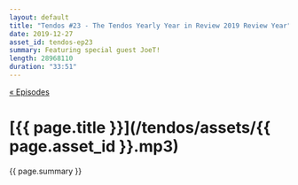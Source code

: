 ```yaml
---
layout: default
title: "Tendos #23 - The Tendos Yearly Year in Review 2019 Review Year"
date: 2019-12-27
asset_id: tendos-ep23
summary: Featuring special guest JoeT!
length: 28968110
duration: "33:51"
---
```

[« Episodes](/tendos/episodes)

# [{{ page.title }}](/tendos/assets/{{ page.asset_id }}.mp3)
{{ page.summary }}
